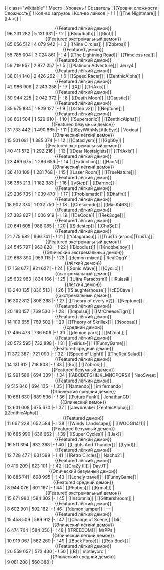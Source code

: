 {| class="wikitable"
! Место
! Уровень
! Создатель
! [[Уровни сложности|Сложность]]
! Кол-во загрузок
! Кол-во лайков
|-
! 1
| [[The Nightmare]]
| [[Jax]]
| <center>{{Featured лёгкий демон}}</center>
| 96 231 282
| 5 131 631
|-
! 2
| [[Bloodbath]]
| [[Riot]]
| <center>{{Featured экстремальный демон}}</center>
| 85 056 512
| 4 079 942
|-
! 3
| [[Nine Circles]]
| [[Zobros]]
| <center>{{Featured демон}}</center>
| 55 785 004
| 3 024 861
|-
! 4
| [[The Lightning Road]]
| [[Timeless real]]
| <center>{{Featured лёгкий демон}}</center>
| 59 719 957
| 2 877 257
|-
! 5
| [[Platinum Adventure]]
| Jerry4
| <center>{{Featured лёгкий демон}}</center>
| 38 014 140
| 2 426 292
|-
! 6
| [[Speed Racer]]
| [[ZenthicAlpha]]
| <center>{{Featured лёгкий демон}}</center>
| 42 986 908
| 2 243 258
|-
! 7
| [[X]]
| [[TriAxis]]
| <center>{{Featured лёгкий демон}}</center>
| 39 944 225
| 2 042 372
|-
! 8
| [[Death Moon]]
| [[Caustic]]
| <center>{{Featured лёгкий демон}}</center>
| 35 675 834
| 1 829 127
|-
! 9
| [[Xstep v2]]
| [[Neptune]]
| <center>{{Featured лёгкий демон}}</center>
| 38 661 504
| 1 529 610
|-
! 10
| [[Supersonic]]
| [[ZenthicAlpha]]
| <center>{{Featured безумный демон}}</center>
| 31 733 442
| 1 490 865
|-
! 11
| [[iSpyWithMyLittleEye]]
| Voxicat
| <center>{{Эпический лёгкий демон}}</center>
| 15 501 081
| 1 385 374
|-
! 12
| [[Cataclysm]]
| [[Ggb0y]]
| <center>{{Featured экстремальный демон}}</center>
| 40 411 572
| 1 292 216
|-
! 13
| [[Dear Nostalgists]]
| [[TriAxis]]
| <center>{{Featured лёгкий демон}}</center>
| 23 469 675
| 1 286 659
|-
! 14
| [[Extinction]]
| [[HaoN]]
| <center>{{Эпический лёгкий демон}}</center>
| 36 410 109
| 1 281 768
|-
! 15
| [[Laser Room]]
| [[TrueNature]]
| <center>{{Featured лёгкий демон}}</center>
| 36 365 213
| 1 182 383
|-
! 16
| [[yStep]]
| [[Darnoc]]
| <center>{{Featured лёгкий демон}}</center>
| 29 236 735
| 1 039 470
|-
! 17
| [[Problematic]]
| [[Dhafin]]
| <center>{{Featured лёгкий демон}}</center>
| 18 902 374
| 1 032 750
|-
! 18
| [[Crescendo]]
| [[MasK463]]
| <center>{{Featured лёгкий демон}}</center>
| 27 383 827
| 1 006 919
|-
! 19
| [[DeCode]]
| [[Rek3dge]]
| <center>{{Featured лёгкий демон}}</center>
| 20 641 605
| 988 085
|-
! 20
| [[Sidestep]]
| [[ChaSe]]
| <center>{{Featured лёгкий демон}}</center>
| 21 775 682
| 966 741
|-
! 21
| [[Yatagarasu]]
| [[TrusTa (игрок)|TrusTa]]
| <center>{{Featured экстремальный демон}}</center>
| 24 545 797
| 963 828
|-
! 22
| [[Bloodlust]]
| [[Knobbelboy]]
| <center>{{Эпический экстремальный демон}}</center>
| 29 668 390
| 959 115
|-
! 23
| [[demon mixed]]
| RealOggY
| <center>{{лёгкий демон}}</center>
| 17 158 677
| 921 627
|-
! 24
| [[Sonic Wave]]
| [[Cyclic]]
| <center>{{экстремальный демон}}</center>
| 25 632 963
| 834 166
|-
! 25
| [[Ultra Paracosm]]
| iIiRulasiIi
| <center>{{лёгкий демон}}</center>
| 13 240 135
| 830 513
|-
! 26
| [[Slaughterhouse]]
| IcEDCave
| <center>{{экстремальный демон}}</center>
| 16 302 812
| 808 268
|-
! 27
| [[Theory of every v2]]
| [[Neptune]]
| <center>{{Featured лёгкий демон}}</center>
| 20 183 157
| 769 530
|-
! 28
| [[Impulse]]
| [[MrCheeseTigrr]]
| <center>{{Featured лёгкий демон}}</center>
| 14 109 655
| 769 502
|-
! 29
| [[Theory of Skrillex]]
| [[Noobas]]
| <center>{{средний демон}}</center>
| 17 466 473
| 736 606
|-
! 30
| [[demon park]]
| [[M2coL]]
| <center>{{Featured лёгкий демон}}</center>
| 20 572 595
| 732 898
|-
! 31
| [[-sirius-]]
| [[FunnyGame]]
| <center>{{Featured средний демон}}</center>
| 11 372 387
| 721 090
|-
! 32
| [[Speed of Light]]
| [[TheRealSalad]]
| <center>{{Featured лёгкий демон}}</center>
| 14 131 912
| 718 803
|-
! 33
| [[8o]]
| [[Zobros]]
| <center>{{Featured безумный демон}}</center>
| 12 991 586
| 694 389
|-
! 34
| [[ABCDEFGHIJKLMNOPQRS]]
| NeoSweet
| <center>{{Featured лёгкий демон}}</center>
| 9 515 846
| 694 135
|-
! 35
| [[Nantendo]]
| im fernando
| <center>{{Эпический средний демон}}</center>
| 10 661 630
| 689 506
|-
! 36
| [[Future Funk]]
| JonathanGD
| <center>{{Эпический демон}}</center>
| 13 631 008
| 675 670
|-
! 37
| [[Jawbreaker (ZenthicAlpha)]]
| [[ZenthicAlpha]]
| <center>{{Featured демон}}</center>
| 11 667 228
| 652 584
|-
! 38
| [[Windy Landscape]]
| [[WOOGI1411]]
| <center>{{Featured безумный демон}}</center>
| 10 665 990
| 636 662
|-
! 39
| [[Super Cycles]]
| [[Jax]]
| <center>{{Featured лёгкий демон}}</center>
| 16 511 394
| 632 368
|-
! 40
| [[Lights And Thunder]]
| [[Lyod]]
| <center>{{Featured лёгкий демон}}</center>
| 12 728 477
| 631 599
|-
! 41
| [[Retro Circles]]
| Nacho21
| <center>{{Featured лёгкий демон}}</center>
| 9 419 209
| 623 101
|-
! 42
| [[CraZy III]]
| DavJT
| <center>{{Эпический безумный демон}}</center>
| 10 885 741
| 608 995
|-
! 43
| [[Lonely travel]]
| [[FunnyGame]]
| <center>{{Featured средний демон}}</center>
| 8 944 076
| 601 167
|-
! 44
| [[Phobos]]
| [[KrmaL]]
| <center>{{Featured экстремальный демон}}</center>
| 15 671 990
| 594 302
|-
! 45
| [[Insomnia]]
| [[Glittershroom]]
| <center>{{Featured лёгкий демон}}</center>
| 8 602 901
| 592 162
|-
! 46
| [[demon jumper]]
| —
| <center>{{Featured лёгкий демон}}</center>
| 15 458 509
| 589 912
|-
! 47
| [[Change of Scene]]
| bli
| <center>{{Эпический лёгкий демон}}</center>
| 6 474 764
| 584 050
|-
! 48
| [[FREEDOM]]
| MrPPs
| <center>{{Эпический лёгкий демон}}</center>
| 10 919 067
| 582 269
|-
! 49
| [[Buck Force]]
| [[Rob Buck]]
| <center>{{Featured лёгкий демон}}</center>
| 20 559 057
| 573 430
|-
! 50
| [[B]]
| motleyorc
| <center>{{Эпический средний демон}}</center>
| 9 081 208
| 560 388
|}